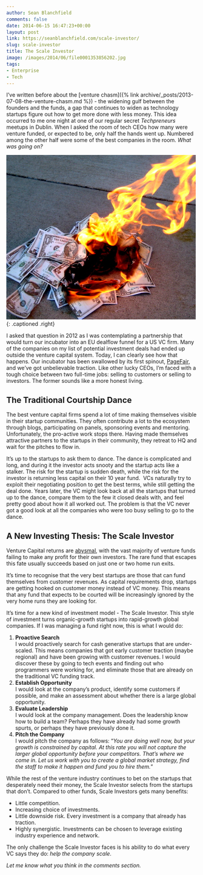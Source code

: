 ```yaml
---
author: Sean Blanchfield
comments: false
date: 2014-06-15 16:47:23+00:00
layout: post
link: https://seanblanchfield.com/scale-investor/
slug: scale-investor
title: The Scale Investor
image: /images/2014/06/file0001353856202.jpg
tags:
- Enterprise
- Tech
---
```


I’ve written before about the [venture chasm]({% link archive/_posts/2013-07-08-the-venture-chasm.md %}) - the widening gulf between the founders and the funds, a gap that continues to widen as technology startups figure out how to get more done with less money. This idea occurred to me one night at one of our regular secret _Techpreneurs_ meetups in Dublin. When I asked the room of tech CEOs how many were venture funded, or expected to be, only half the hands went up. Numbered among the other half were some of the best companies in the room. _What was going on?_

<!-- more -->

![A typical venture investment outcome](/images/2014/06/file0001353856202.jpg){: .captioned .right}

I asked that question in 2012 as I was contemplating a partnership that would turn our incubator into an EU dealflow funnel for a US VC firm. Many of the companies on my list of potential investment deals had ended up outside the venture capital system. Today, I can clearly see how that happens. Our incubator has been swallowed by its first spinout, [PageFair](http://pagefair.com "PageFair"), and we’ve got unbelievable traction. Like other lucky CEOs, I’m faced with a tough choice between two full-time jobs: selling to customers or selling to investors. The former sounds like a more honest living.

## The Traditional Courtship Dance

The best venture capital firms spend a lot of time making themselves visible in their startup communities. They often contribute a lot to the ecosystem through blogs, participating on panels, sponsoring events and mentoring. Unfortunately, the pro-active work stops there. Having made themselves attractive partners to the startups in their community, they retreat to HQ and wait for the pitches to flow in.

It’s up to the startups to ask them to dance. The dance is complicated and long, and during it the investor acts snooty and the startup acts like a stalker. The risk for the startup is sudden death, while the risk for the investor is returning less capital on their 10 year fund.  VCs naturally try to exploit their negotiating position to get the best terms, while still getting the deal done. Years later, the VC might look back at all the startups that turned up to the dance, compare them to the few it closed deals with, and feel pretty good about how it all worked out. The problem is that the VC never got a good look at all the companies who were too busy selling to go to the dance.

## A New Investing Thesis: The Scale Investor

Venture Capital returns are [abysmal](http://thenextweb.com/insider/2012/05/07/kauffman-foundation-the-venture-capital-model-is-broken/), with the vast majority of venture funds failing to make any profit for their own investors. The rare fund that escapes this fate usually succeeds based on just one or two home run exits.

It’s time to recognise that the very best startups are those that can fund themselves from customer revenues. As capital requirements drop, startups are getting hooked on customer money instead of VC money. This means that any fund that expects to be courted will be increasingly ignored by the very home runs they are looking for.

It’s time for a new kind of investment model - The Scale Investor. This style of investment turns organic-growth startups into rapid-growth global companies. If I was managing a fund right now, this is what I would do:

1.  **Proactive Search**  
    I would proactively search for cash generative startups that are under-scaled. This means companies that got early customer traction (maybe regional) and have been growing with customer revenues. I would discover these by going to tech events and finding out who programmers were working for, and eliminate those that are already on the traditional VC funding track.
2.  **Establish Opportunity**  
    I would look at the company’s product, identify some customers if possible, and make an assessment about whether there is a large global opportunity.
3.  **Evaluate Leadership**  
    I would look at the company management. Does the leadership know how to build a team? Perhaps they have already had some growth spurts, or perhaps they have previously done it.
4.  **Pitch the Company**  
    I would pitch the company as follows: “_You are doing well now, but your growth is constrained by capital. At this rate you will not capture the larger global opportunity before your competitors. That’s where we come in. Let us work with you to create a global market strategy, find the staff to make it happen and fund you to hire them._”

While the rest of the venture industry continues to bet on the startups that desperately need their money, the Scale Investor selects from the startups that don’t. Compared to other funds, Scale Investors gets many benefits:

*   Little competition.
*   Increasing choice of investments.
*   Little downside risk. Every investment is a company that already has traction.
*   Highly synergistic. Investments can be chosen to leverage existing industry experience and network.

The only challenge the Scale Investor faces is his ability to do what every VC says they do: _help the company scale_.

_Let me know what you think in the comments section._